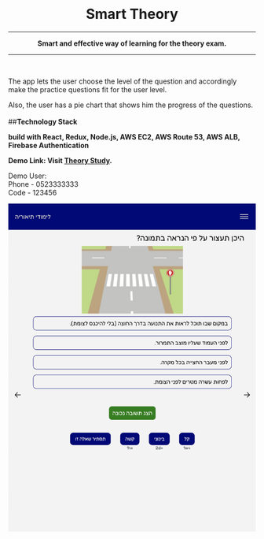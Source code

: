 <h1 align="center">
  <br>
  <br>
  Smart Theory
  <br>
</h1>

<hr>
<p style="text-align: center; font-weight: bold;">Smart and effective way of learning for the theory exam.
</p>
<hr>
<br>

The app lets the user choose the level of the question and accordingly make the practice questions fit for the user level.

Also, the user has a pie chart that shows him the progress of the questions.
<br>
<br>
##**Technology Stack**


**build with React, Redux, Node.js, AWS EC2, AWS Route 53, AWS ALB, Firebase Authentication**


**Demo Link: Visit [Theory Study](https://theory-study.vercel.app/).**


Demo User:
<br>
Phone - 0523333333
<br>
Code - 123456

<img src="assets/practice.png">


